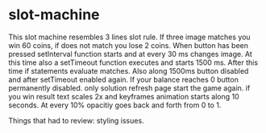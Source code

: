 # slot-machine

This slot machine resembles 3 lines slot rule. If three image matches you win 60 coins,
if does not match you lose 2 coins. When button has been pressed setInterval function starts and at every 
30 ms changes image. At this time also a setTimeout function executes and starts 1500 ms. After this time if statements
evaluate matches. Also along 1500ms button disabled and after setTimeout enabled again.
If your balance reaches 0 button permanently disabled. only solution refresh page start the game again.
if you win result text scales 2x and keyframes animation starts along 10 seconds. At every 10% opacitiy goes back 
and forth from 0 to 1.

Things that had to review:
styling issues.
